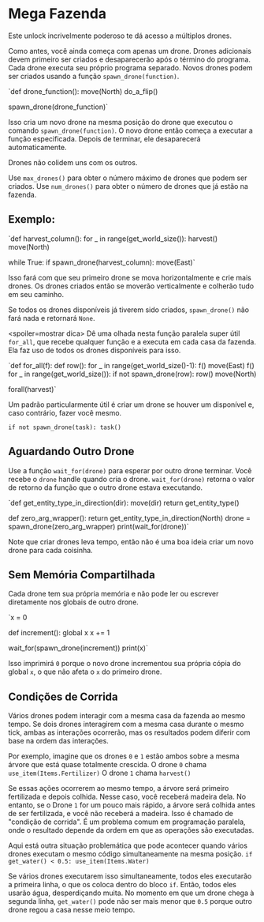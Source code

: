 # Mega Fazenda
Este unlock incrivelmente poderoso te dá acesso a múltiplos drones.

Como antes, você ainda começa com apenas um drone. Drones adicionais devem primeiro ser criados e desaparecerão após o término do programa.
Cada drone executa seu próprio programa separado. Novos drones podem ser criados usando a função `spawn_drone(function)`.

`def drone_function():
    move(North)
    do_a_flip()

spawn_drone(drone_function)`

Isso cria um novo drone na mesma posição do drone que executou o comando `spawn_drone(function)`. O novo drone então começa a executar a função especificada. Depois de terminar, ele desaparecerá automaticamente.

Drones não colidem uns com os outros.

Use `max_drones()` para obter o número máximo de drones que podem ser criados.
Use `num_drones()` para obter o número de drones que já estão na fazenda.


## Exemplo:
`def harvest_column():
    for _ in range(get_world_size()):
        harvest()
        move(North)

while True:
    if spawn_drone(harvest_column):
        move(East)`

Isso fará com que seu primeiro drone se mova horizontalmente e crie mais drones. Os drones criados então se moverão verticalmente e colherão tudo em seu caminho.

Se todos os drones disponíveis já tiverem sido criados, `spawn_drone()` não fará nada e retornará `None`.

<spoiler=mostrar dica> Dê uma olhada nesta função paralela super útil `for_all`, que recebe qualquer função e a executa em cada casa da fazenda. Ela faz uso de todos os drones disponíveis para isso.

`def for_all(f):
	def row():
		for _ in range(get_world_size()-1):
			f()
			move(East)
			f()
	for _ in range(get_world_size()):
		if not spawn_drone(row):
			row()
		move(North)

forall(harvest)`

Um padrão particularmente útil é criar um drone se houver um disponível e, caso contrário, fazer você mesmo.

`if not spawn_drone(task):
	task()`
</spoiler>

## Aguardando Outro Drone
Use a função `wait_for(drone)` para esperar por outro drone terminar. Você recebe o `drone` handle quando cria o drone.
`wait_for(drone)` retorna o valor de retorno da função que o outro drone estava executando.

`def get_entity_type_in_direction(dir):
    move(dir)
    return get_entity_type()

def zero_arg_wrapper():
    return get_entity_type_in_direction(North)
drone = spawn_drone(zero_arg_wrapper)
print(wait_for(drone))`

Note que criar drones leva tempo, então não é uma boa ideia criar um novo drone para cada coisinha.

## Sem Memória Compartilhada
Cada drone tem sua própria memória e não pode ler ou escrever diretamente nos globais de outro drone.

`x = 0

def increment():
    global x
    x += 1

wait_for(spawn_drone(increment))
print(x)`

Isso imprimirá `0` porque o novo drone incrementou sua própria cópia do global `x`, o que não afeta o `x` do primeiro drone.

## Condições de Corrida
Vários drones podem interagir com a mesma casa da fazenda ao mesmo tempo. Se dois drones interagirem com a mesma casa durante o mesmo tick, ambas as interações ocorrerão, mas os resultados podem diferir com base na ordem das interações.

Por exemplo, imagine que os drones `0` e `1` estão ambos sobre a mesma árvore que está quase totalmente crescida.
O drone `0` chama
`use_item(Items.Fertilizer)`
O drone `1` chama
`harvest()`

Se essas ações ocorrerem ao mesmo tempo, a árvore será primeiro fertilizada e depois colhida. Nesse caso, você receberá madeira dela. No entanto, se o Drone `1` for um pouco mais rápido, a árvore será colhida antes de ser fertilizada, e você não receberá a madeira.
Isso é chamado de "condição de corrida". É um problema comum em programação paralela, onde o resultado depende da ordem em que as operações são executadas.

Aqui está outra situação problemática que pode acontecer quando vários drones executam o mesmo código simultaneamente na mesma posição.
`if get_water() < 0.5:
    use_item(Items.Water)`

Se vários drones executarem isso simultaneamente, todos eles executarão a primeira linha, o que os coloca dentro do bloco `if`. Então, todos eles usarão água, desperdiçando muita.
No momento em que um drone chega à segunda linha, `get_water()` pode não ser mais menor que `0.5` porque outro drone regou a casa nesse meio tempo.